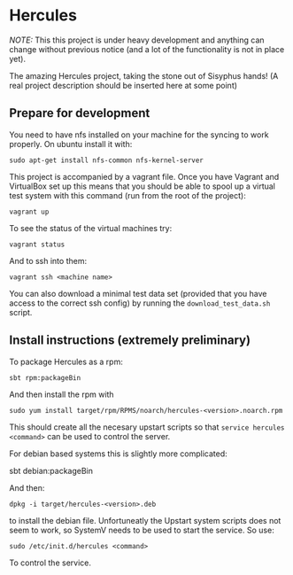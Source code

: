 Hercules
========

*NOTE:* This this project is under heavy development and anything can change without previous notice (and a lot of the functionality is not in place yet).

The amazing Hercules project, taking the stone out of Sisyphus hands! (A real project description should be inserted here at some point)

Prepare for development
------------------------

You need to have nfs installed on your machine for the syncing to work properly. On ubuntu install it with:

    sudo apt-get install nfs-common nfs-kernel-server

This project is accompanied by a vagrant file. Once you have Vagrant and VirtualBox set up this means that you should be able to spool up a virtual test system with this command (run from the root of the project):

    vagrant up
    
To see the status of the virtual machines try:

    vagrant status
    
And to ssh into them:

    vagrant ssh <machine name>
    
You can also download a minimal test data set (provided that you have access to the correct ssh config) by running the `download_test_data.sh` script.

Install instructions (extremely preliminary)
--------------------------------------------
To package Hercules as a rpm:

    sbt rpm:packageBin

And then install the rpm with

    sudo yum install target/rpm/RPMS/noarch/hercules-<version>.noarch.rpm

This should create all the necesary upstart scripts so that `service hercules <command>` can be used to control the server.

For debian based systems this is slightly more complicated:

   sbt debian:packageBin

And then:

    dpkg -i target/hercules-<version>.deb

to install the debian file. Unfortuneatly the Upstart system scripts does not seem to work, so SystemV needs to be used to start the service. So use:

    sudo /etc/init.d/hercules <command>

To control the service.


